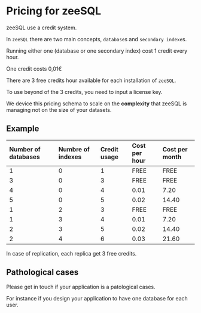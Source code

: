 # Pricing for zeeSQL

zeeSQL use a credit system.

In `zeeSQL` there are two main concepts, `database`s and `secondary indexe`s.

Running either one \(database or one secondary index\) cost 1 credit every hour.

One credit costs 0,01€

There are 3 free credits hour available for each installation of `zeeSQL`.

To use beyond of the 3 credits, you need to input a license key.

We device this pricing schema to scale on the **complexity** that zeeSQL is managing not on the size of your datasets.

## Example

| Number of databases | Numbre of indexes | Credit usage | Cost per hour | Cost per month |
| :--- | :--- | :--- | :--- | :--- |
| 1 | 0 | 1 | FREE | FREE |
| 3 | 0 | 3 | FREE | FREE |
| 4 | 0 | 4 | 0.01 | 7.20 |
| 5 | 0 | 5 | 0.02 | 14.40 |
| 1 | 2 | 3 | FREE | FREE |
| 1 | 3 | 4 | 0.01 | 7.20 |
| 2 | 3 | 5 | 0.02 | 14.40 |
| 2 | 4 | 6 | 0.03 | 21.60 |

In case of replication, each replica get 3 free credits.

## Pathological cases

Please get in touch if your application is a patological cases.

For instance if you design your application to have one database for each user.

